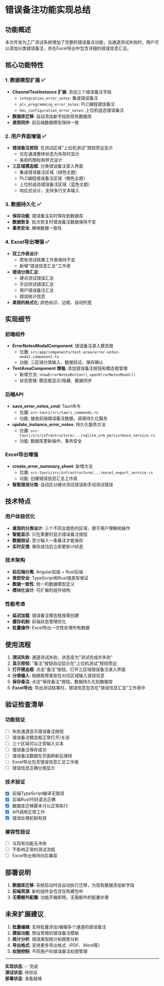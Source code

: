 # 错误备注功能实现总结

## 功能概述

本次开发为工厂测试系统增加了完整的错误备注功能，当通道测试失败时，用户可以添加分类错误备注，并在Excel导出中包含详细的错误信息汇总。

## 核心功能特性

### 1. 数据模型扩展 ✅
- **ChannelTestInstance 扩展**: 添加三个错误备注字段
  - `integration_error_notes`: 集成错误备注
  - `plc_programming_error_notes`: PLC编程错误备注  
  - `hmi_configuration_error_notes`: 上位机组态错误备注
- **数据库迁移**: 自动添加新字段到现有数据库
- **类型同步**: 前后端数据模型保持一致

### 2. 用户界面增强 ✅
- **错误备注按钮**: 在测试区域"上位机测试"按钮旁边显示
  - 仅在通道整体状态为失败时显示
  - 美观的图标和样式设计
- **三区域模态框**: 分类错误备注录入界面
  - 集成错误备注区域（绿色主题）
  - PLC编程错误备注区域（橙色主题）
  - 上位机组态错误备注区域（蓝色主题）
  - 响应式设计，支持多行文本输入

### 3. 数据持久化 ✅
- **保存功能**: 错误备注实时保存到数据库
- **数据恢复**: 批次恢复时错误备注数据保持不变
- **事务安全**: 确保数据一致性

### 4. Excel导出增强 ✅
- **双工作表设计**: 
  - 原有测试结果工作表保持不变
  - 新增"错误信息汇总"工作表
- **错误分类汇总**:
  - 硬点测试错误汇总
  - 手动测试错误汇总  
  - 用户错误备注汇总
  - 错误统计信息
- **美观的格式化**: 颜色标识、边框、自动列宽

## 实现细节

### 前端组件
- **ErrorNotesModalComponent**: 错误备注录入模态框
  - 位置: `src/app/components/test-area/error-notes-modal.component.ts`
  - 功能: 三区域分类输入、数据验证、保存确认
- **TestAreaComponent 增强**: 添加错误备注按钮和模态框管理
  - 新增方法: `showErrorNotesButton()`, `openErrorNotesModal()`
  - 状态管理: 模态框显示/隐藏、数据同步

### 后端API
- **save_error_notes_cmd**: Tauri命令
  - 位置: `src-tauri/src/tauri_commands.rs`
  - 功能: 接收前端错误备注数据，调用持久化服务
- **update_instance_error_notes**: 持久化服务方法
  - 位置: `src-tauri/src/infrastructure/.../sqlite_orm_persistence_service.rs`
  - 功能: 数据库更新操作，事务安全

### Excel导出增强
- **create_error_summary_sheet**: 新增方法
  - 位置: `src-tauri/src/infrastructure/.../excel_export_service.rs`
  - 功能: 创建错误信息汇总工作表
- **智能错误分类**: 自动区分硬点测试错误和手动测试错误

## 技术特点

### 用户体验优化
- **直观的分类设计**: 三个不同主题色的区域，便于用户理解和操作
- **智能显示**: 只在需要时显示错误备注按钮
- **数据验证**: 至少输入一条备注才能保存
- **实时反馈**: 保存成功后立即更新UI状态

### 技术架构
- **前后端分离**: Angular前端 + Rust后端
- **类型安全**: TypeScript和Rust强类型保证
- **数据一致性**: 统一的数据模型定义
- **模块化设计**: 可扩展的组件结构

### 性能考虑
- **延迟加载**: 错误备注模态框按需创建
- **缓存机制**: 前端状态管理优化
- **批量操作**: Excel导出一次性处理所有数据

## 使用流程

1. **测试失败**: 通道测试失败，状态变为"测试完成并失败"
2. **显示按钮**: "备注"按钮自动显示在"上位机测试"按钮旁边
3. **打开模态框**: 点击"备注"按钮，打开三区域错误备注录入界面
4. **分类输入**: 根据故障类型在对应区域输入错误信息
5. **保存备注**: 点击"保存备注"按钮，数据持久化到数据库
6. **Excel导出**: 导出测试结果时，错误信息包含在"错误信息汇总"工作表中

## 验证检查清单

### 功能验证
- [ ] 失败通道显示错误备注按钮
- [ ] 错误备注模态框正常打开/关闭
- [ ] 三个区域可以正常输入文本
- [ ] 错误备注保存成功
- [ ] 错误备注数据在页面刷新后保持
- [ ] Excel导出包含错误信息汇总工作表
- [ ] 错误信息正确分类显示

### 技术验证
- [x] 前端TypeScript编译无错误
- [x] 后端Rust代码语法正确
- [x] 数据库迁移脚本可以正常执行
- [x] API调用正常工作
- [x] 错误处理机制有效

### 兼容性验证
- [ ] 与现有功能无冲突
- [ ] 不影响正常的测试流程
- [ ] Excel导出保持向后兼容

## 部署说明

1. **数据库迁移**: 系统启动时会自动执行迁移，为现有数据添加新字段
2. **前端资源**: 新的组件会包含在构建包中
3. **无需额外配置**: 功能开箱即用，无需额外的配置步骤

## 未来扩展建议

1. **批量编辑**: 支持批量添加/编辑多个通道的错误备注
2. **模板功能**: 预设常用的错误备注模板
3. **统计分析**: 错误类型统计和趋势分析
4. **导出格式**: 支持更多导出格式（PDF、Word等）
5. **权限控制**: 不同用户的错误备注权限管理

---

**实现状态**: ✅ 完成  
**测试状态**: 待验证  
**部署状态**: 准备就绪